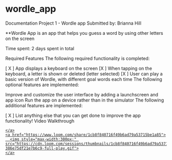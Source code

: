 # wordle_app
Documentation
Project 1 - Wordle app
Submitted by: Brianna Hill

**Wordle App is an app that helps you guess a word by using other letters on the screen

Time spent: 2 days spent in total

Required Features
The following required functionality is completed:

[ X ] App displays a keyboard on the screen
[X ] When tapping on the keyboard, a letter is shown or deleted (letter selected)
[X ] User can play a basic version of Wordle, with different goal words each time
The following optional features are implemented:

 Improve and customize the user interface by adding a launchscreen and app icon
 Run the app on a device rather than in the simulator
The following additional features are implemented:

[ X ] List anything else that you can get done to improve the app functionality!
Video Walkthrough

<div>
    <a href="https://www.loom.com/share/1cb8f840716f49b6ad79a53715be1a85">
     
    </a>
    <a href="https://www.loom.com/share/1cb8f840716f49b6ad79a53715be1a85">
      <img style="max-width:300px;" src="https://cdn.loom.com/sessions/thumbnails/1cb8f840716f49b6ad79a53715be1a85-386e75df21e7b6c9-full-play.gif">
    </a>
  </div>
